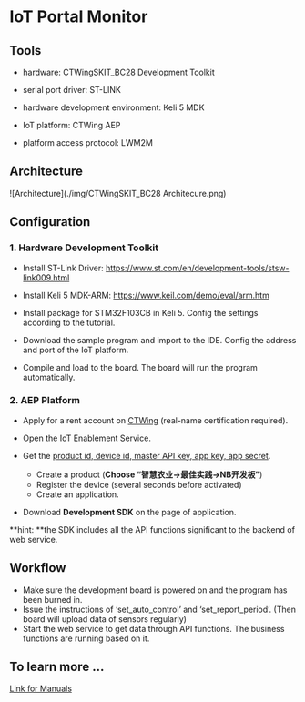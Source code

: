 # IoT Portal Monitor

## Tools

- hardware: CTWingSKIT_BC28 Development Toolkit
- serial port driver: ST-LINK
- hardware development environment: Keli 5 MDK

- IoT platform: CTWing AEP
- platform access protocol: LWM2M



## Architecture

![Architecture](./img/CTWingSKIT_BC28 Architecure.png)



## Configuration

### 1. Hardware Development Toolkit

- Install ST-Link Driver: https://www.st.com/en/development-tools/stsw-link009.html
- Install Keli 5 MDK-ARM: https://www.keil.com/demo/eval/arm.htm

- Install package for STM32F103CB in Keli 5. Config the settings according to the tutorial.
- Download the sample program and import to the IDE. Config the address and port of the IoT platform.
- Compile and load to the board. The board will run the program automatically.

### 2. AEP Platform

- Apply for a rent account on [CTWing](https://www.ctwing.cn/) (real-name certification required).
- Open the IoT Enablement Service.
- Get the <u>product id, device id, master API key, app key, app secret</u>.
  - Create a product (**Choose “智慧农业→最佳实践→NB开发板”**)
  - Register the device (several seconds before activated)
  - Create an application.

- Download **Development SDK** on the page of application.

**hint: **the SDK includes all the API functions significant to the backend of web service.



## Workflow

- Make sure the development board is powered on and the program has been burned in.
- Issue the instructions of ‘set_auto_control’ and ‘set_report_period’. (Then board will upload data of sensors regularly)
- Start the web service to get data through API functions. The business functions are running based on it.



## To learn more ...

[Link for Manuals](https://www.ctwing.cn/zdkftj/537)